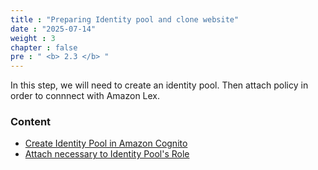 ```yaml
---
title : "Preparing Identity pool and clone website"
date : "2025-07-14"
weight : 3
chapter : false
pre : " <b> 2.3 </b> "
---
```


In this step, we will need to create an identity pool. Then attach policy in order to connnect with Amazon Lex. 



### Content
  - [Create Identity Pool in Amazon Cognito](2.3.1-createidentitypool/)
  - [Attach necessary to Identity Pool's Role](2.3.2-attachpolicy/)



